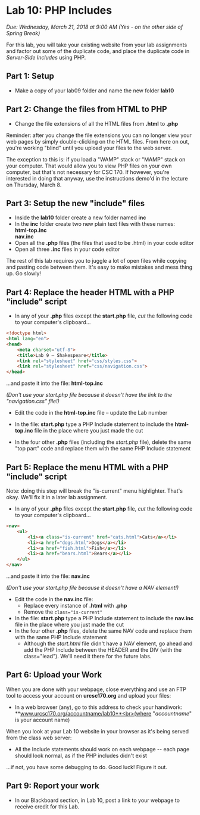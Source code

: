 # Lab 10: PHP Includes
*Due: Wednesday, March 21, 2018 at 9:00 AM (Yes - on the other side of Spring Break)*

For this lab, you will take your existing website from your lab assignments and factor out some of the duplicate code, and place the duplicate code in *Server-Side Includes* using PHP.

## Part 1: Setup

- Make a copy of your lab09 folder and name the new folder **lab10**

## Part 2: Change the files from HTML to PHP

- Change the file extensions of all the HTML files from **.html** to **.php**

Reminder: after you change the file extensions you can no longer view your web pages by simply double-clicking on the HTML files. From here on out, you're working "blind" until you upload your files to the web server. 

The exception to this is: if you load a "WAMP" stack or "MAMP" stack on your computer.  That would allow you to view PHP files on your own computer, but that's not necessary for CSC 170.  If however, you're interested in doing that anyway, use the instructions demo'd in the lecture on Thursday, March 8.

## Part 3: Setup the new "include" files

- Inside the **lab10** folder create a new folder named **inc**
- In the **inc** folder create two new plain text files with these names:<br>
  **html-top.inc**<br>
  **nav.inc**
- Open all the **.php** files (the files that used to be .html) in your code editor
- Open all three **.inc** files in your code editor

The rest of this lab requires you to juggle a lot of open files while copying and pasting code between them. It's easy to make mistakes and mess thing up. Go slowly!

## Part 4: Replace the header HTML with a PHP "include" script

- In any of your **.php** files except the **start.php** file, *cut* the following code to your computer's clipboard...

```html
<!doctype html>
<html lang="en">
<head>
	<meta charset="utf-8">
	<title>Lab 9 – Shakespeare</title>
	<link rel="stylesheet" href="css/styles.css">  
	<link rel="stylesheet" href="css/navigation.css">
</head>
```

...and paste it into the file: **html-top.inc**

*(Don't use your start.php file because it doesn't have the link to the "navigation.css" file!)*

- Edit the code in the **html-top.inc** file – update the Lab number

- In the file: **start.php** type a PHP Include statement to include the **html-top.inc** file in the place where you just made the cut

- In the four other **.php** files (including the *start.php* file), delete the same "top part" code and replace them with the same PHP Include statement

## Part 5: Replace the menu HTML with a PHP "include" script

Note: doing this step will break the "is-current" menu highlighter. That's okay. We'll fix it in a later lab assignment.

- In any of your **.php** files except the **start.php** file, *cut* the following code to your computer's clipboard...

```html
<nav>
	<ul>
		<li><a class="is-current" href="cats.html">Cats</a></li>
		<li><a href="dogs.html">Dogs</a></li>
		<li><a href="fish.html">Fish</a></li>
		<li><a href="bears.html">Bears</a></li>
	</ul>
</nav>
```

...and paste it into the file: **nav.inc**

*(Don't use your start.php file because it doesn't have a NAV element!)*

- Edit the code in the **nav.inc** file: 
  - Replace every instance of **.html** with **.php**
  - Remove the `class="is-current"`
- In the file: **start.php** type a PHP Include statement to include the **nav.inc** file in the place where you just made the cut
- In the four other **.php** files, delete the same NAV code and replace them with the same PHP Include statement
  - Although the *start.html* file didn't have a NAV element, go ahead and add the PHP Include between the HEADER and the DIV (with the class="lead").  We'll need it there for the future labs.

## Part 6: Upload your Work

When you are done with your webpage, close everything and use an FTP tool to access your account on **urcsc170.org** and upload your files:

- In a web browser (any), go to this address to check your handiwork:<br> **www.urcsc170.org/accountname/lab10**<br>(where "*accountname*" is your account name)

When you look at your Lab 10 website in your browser as it's being served from the class web server:

- All the Include statements should work on each webpage -- each page should look normal, as if the PHP includes didn't exist

...if not, you have some debugging to do. Good luck! Figure it out.

## Part 9: Report your work

- In our Blackboard section, in Lab 10, post a link to your webpage to receive credit for this Lab.